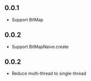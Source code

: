 ## 0.0.1

* Support BitMap

## 0.0.2

* Support BitMapNaive.create

## 0.0.2

* Reduce multi-thread to single-thread

